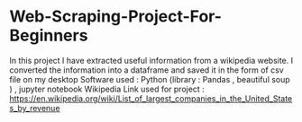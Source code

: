 # Web-Scraping-Project-For-Beginners
In this project I have extracted useful information from a wikipedia website.
I converted the information into a dataframe and saved it in the form of csv file on my desktop
Software used : Python (library : Pandas , beautiful soup ) , jupyter notebook
Wikipedia Link used for project : https://en.wikipedia.org/wiki/List_of_largest_companies_in_the_United_States_by_revenue
